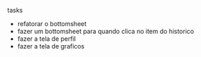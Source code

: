 tasks
- refatorar o bottomsheet
- fazer um bottomsheet para quando clica no item do historico
- fazer a tela de perfil
- fazer a tela de graficos